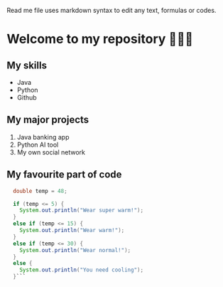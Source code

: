 Read me file uses markdown syntax to edit any text, formulas or codes.

# Welcome to my repository 🩶🩶🩶

## My skills
- Java
- Python
- Github

## My major projects
1. Java banking app
2. Python AI tool
3. My own social network

## My favourite part of code
```java
  double temp = 48;

  if (temp <= 5) {
    System.out.println("Wear super warm!");
  }
  else if (temp <= 15) {
    System.out.println("Wear warm!");
  }
  else if (temp <= 30) {
    System.out.println("Wear normal!");
  }
  else {
    System.out.println("You need cooling");
  }```
